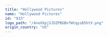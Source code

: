 ```yaml
---
title: "Hollywood Pictures"
name: "Hollywood Pictures"
id: "915"
logo_path: "/4neXXpjSJDZPBGBnfWtqysB5htV.png"
origin_country: "US"
---
```

